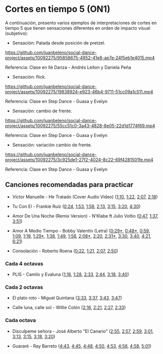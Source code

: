 # Cortes en tiempo 5 (ON1)

A continuación, presento varios ejemplos de interpretaciones de cortes en tiempo 5 que tienen sensaciones diferentes en orden de impacto visual (subjetivo):

- Sensación: Patada desde posición de pretzel.

https://github.com/juanbeleno/social-dance-project/assets/10092275/95858675-4952-41e8-ae7e-24f5eb1e4015.mp4

Referencia: Clase en Ilé Danza - Andrés Leiton y Daniela Peña


- Sensación: flick.

https://github.com/juanbeleno/social-dance-project/assets/10092275/19838924-e923-46b4-9711-51cc09a1c511.mp4

Referencia: Clase en Step Dance - Guasa y Evelyn


- Sensación: cambio de frente.

https://github.com/juanbeleno/social-dance-project/assets/10092275/55cc51c0-3a43-4828-8e05-22d1d1774f69.mp4

Referencia: Clase en Step Dance - Guasa y Evelyn


- Sensación: variaciòn cambio de frente.

https://github.com/juanbeleno/social-dance-project/assets/10092275/3c925de1-27f2-4024-8c22-69f4281501fe.mp4

Referencia: Clase en Step Dance - Guasa y Evelyn


## Canciones recomendadas para practicar

- Víctor Manuelle - He Tratado (Cover Audio Video) ([1:10](https://youtu.be/7wpVJvRIKYQ?t=70), [1:22](https://youtu.be/7wpVJvRIKYQ?t=82), [2:07](https://youtu.be/7wpVJvRIKYQ?t=127), [2:18](https://youtu.be/7wpVJvRIKYQ?t=138))

- Tu Con El - Frankie Ruíz ([0:24](https://youtu.be/KIC4fVmzUwI?t=24), [1:53](https://youtu.be/KIC4fVmzUwI?t=113), [1:58](https://youtu.be/KIC4fVmzUwI?t=118), [2:13](https://youtu.be/KIC4fVmzUwI?t=133), [3:15](https://youtu.be/KIC4fVmzUwI?t=195), [3:20](https://youtu.be/KIC4fVmzUwI?t=200), [4:30](https://youtu.be/KIC4fVmzUwI?t=270))

- Amor De Una Noche (Remix Version) - N'Klabe ft Julio Voltio ([0:47](https://youtu.be/CJrhKAxv1x8?t=47), [1:37](https://youtu.be/CJrhKAxv1x8?t=96), [3:51](https://youtu.be/CJrhKAxv1x8?t=231))

- Amor A Medio Tiempo - Bobby Valentín (Letra) ([0:29*](https://youtu.be/u1PpVX5Ym3Y?t=29), [0:48*](https://youtu.be/u1PpVX5Ym3Y?t=48), [0:59](https://youtu.be/u1PpVX5Ym3Y?t=59), [1:09](https://youtu.be/u1PpVX5Ym3Y?t=69), [1:19](https://youtu.be/u1PpVX5Ym3Y?t=79), [1:29*](https://youtu.be/u1PpVX5Ym3Y?t=89), [1:38](https://youtu.be/u1PpVX5Ym3Y?t=98), [1:49](https://youtu.be/u1PpVX5Ym3Y?t=109), [1:58](https://youtu.be/u1PpVX5Ym3Y?t=118), [2:08*](https://youtu.be/u1PpVX5Ym3Y?t=128), [2:20](https://youtu.be/u1PpVX5Ym3Y?t=140), [2:31*](https://youtu.be/u1PpVX5Ym3Y?t=151), [3:30](https://youtu.be/u1PpVX5Ym3Y?t=210), [3:40](https://youtu.be/u1PpVX5Ym3Y?t=220), [4:21](https://youtu.be/u1PpVX5Ym3Y?t=261), [6:21](https://youtu.be/u1PpVX5Ym3Y?t=381))

- Consolación - Roberto Roena ([0:22](https://youtu.be/ODm6zUMKdEk?si=xBjRWn7DGL7B2efN&t=22), [1:21](https://youtu.be/ODm6zUMKdEk?si=KBLR2lVQjlliD7Mf&t=81), [2:07](https://youtu.be/ODm6zUMKdEk?si=7n7pi6jvg5a6yC_w&t=127), [2:50](https://youtu.be/ODm6zUMKdEk?si=d1uVpfXUz1BLcRtJ&t=170))

### Cada 4 octavas

- PLIS - Camilo y Evaluna ([1:16](https://youtu.be/VjfGWTeSWF0?si=_goPMPh88H4_cVS0&t=76), [1:28](https://youtu.be/VjfGWTeSWF0?si=8znI9Zyk1ufhyVzw&t=88), [2:33](https://youtu.be/VjfGWTeSWF0?si=pvL_x31YNAiaebst&t=153), [2:44](https://youtu.be/VjfGWTeSWF0?si=8f6_a2bxKYon8P_M&t=164), [3:18](https://youtu.be/VjfGWTeSWF0?si=l-DDJUlAqxKTl33p&t=198), [3:40](https://youtu.be/VjfGWTeSWF0?si=QwtpH5mukwxPaGVn&t=220))

### Cada 2 octavas

- El plato roto - Miguel Quintana ([3:33](https://youtu.be/YZ2YDy9v4Nw?si=oPywi7F38fEQrG1I&t=213), [3:37](https://youtu.be/YZ2YDy9v4Nw?si=UJvLY3XRJ5ek2TXI&t=217), [3:43](https://youtu.be/YZ2YDy9v4Nw?si=4yQivY_Udw-DW4Js&t=223), [3:47](https://youtu.be/YZ2YDy9v4Nw?si=yUt2vb49MAu9LK8g&t=227))

- Calle luna, calle sol - Willie Colón ([2:16](https://youtu.be/Phy-i5oPJJ0?si=mtYiDpie8Fvi6zip&t=136), [2:21](https://youtu.be/Phy-i5oPJJ0?si=HCGphUhfPTVz3HGN&t=141), [2:27](https://youtu.be/Phy-i5oPJJ0?si=2GeFk61DiRG9J5VF&t=147), [2:33](https://youtu.be/Phy-i5oPJJ0?si=KEvpR0GC6WREHzCR&t=153))

### Cada octava

- Disculpeme señora - José Alberto "El Canario" ([2:55](https://youtu.be/BTj4-mvTc48?si=AbiTCRPLn-1wZLzp&t=175), [2:57](https://youtu.be/BTj4-mvTc48?si=WqxkpANwcqtWCxuN&t=177), [2:59](https://youtu.be/BTj4-mvTc48?si=ZBwiPUfGNO7ns8Lz&t=179), [3:01](https://youtu.be/BTj4-mvTc48?si=6wRpWSRCcWNbZVRt&t=181), [3:13](https://youtu.be/BTj4-mvTc48?si=iM7fp0AkXuMZ-iR-&t=193), [3:15](https://youtu.be/BTj4-mvTc48?si=MakahpssSCXNKAZC&t=195), [3:18](https://youtu.be/BTj4-mvTc48?si=cRTN-OULUubYcBaH&t=198), [3:20](https://youtu.be/BTj4-mvTc48?si=lSzzGiAwutbttBk3&t=200))

- Guararé - Ray Barreto ([4:43](https://youtu.be/1G8SL5pGt80?si=2Nw-S7tNgIfsFcM1&t=283), [4:45](https://youtu.be/1G8SL5pGt80?si=NXCAnvsRKGGmRiGt&t=285), [4:48](https://youtu.be/1G8SL5pGt80?si=5WGKGWLe3bNXop4t&t=288), [4:50](https://youtu.be/1G8SL5pGt80?si=KUEWMb30WSWOabmT&t=290), [4:53](https://youtu.be/1G8SL5pGt80?si=rF1H1AtLCMN0EkEy&t=293), [4:56](https://youtu.be/1G8SL5pGt80?si=AIz_hwnjTHbnpUPC&t=296), [4:58](https://youtu.be/1G8SL5pGt80?si=mlNJ3ZGsTZlYxb6B&t=298), [5:01](https://youtu.be/1G8SL5pGt80?si=QhSQCIQLLcBDKTAh&t=301))
